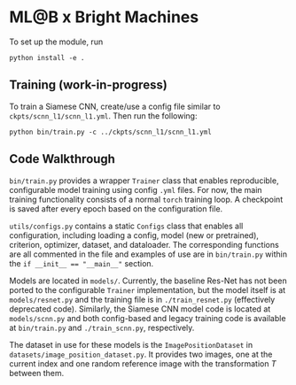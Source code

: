 # ML@B x Bright Machines

To set up the module, run
```
python install -e .
```

## Training (work-in-progress)

To train a Siamese CNN, create/use a config file similar to 
`ckpts/scnn_l1/scnn_l1.yml`. Then run the following:

```
python bin/train.py -c ../ckpts/scnn_l1/scnn_l1.yml
```

## Code Walkthrough

`bin/train.py` provides a wrapper `Trainer` class that enables reproducible,
configurable model training using config `.yml` files. For now, the main
training functionality consists of a normal `torch` training loop. A checkpoint
is saved after every epoch based on the configuration file.

`utils/configs.py` contains a static `Configs` class that enables all
configuration, including loading a config, model (new or pretrained), 
criterion, optimizer, dataset, and dataloader. The corresponding functions
are all commented in the file and examples of use are in `bin/train.py` within
the `if __init__ == "__main__"` section.

Models are located in `models/`. Currently, the baseline Res-Net 
has not been ported to the configurable `Trainer` implementation, but the model
itself is at `models/resnet.py` and the training file is in `./train_resnet.py`
(effectively deprecated code). Similarly, the Siamese CNN model code is
located at `models/scnn.py` and both config-based and legacy training code is
available at `bin/train.py` and `./train_scnn.py`, respectively.

The dataset in use for these models is the `ImagePositionDataset` in
`datasets/image_position_dataset.py`. It provides two images, one at the 
current index and one random reference image with the transformation
$T$ between them.
